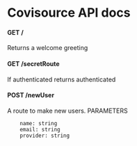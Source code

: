 # Covisource API docs

#### GET /

Returns a welcome greeting

#### GET /secretRoute

If authenticated returns authenticated

#### POST /newUser

A route to make new users.
PARAMETERS

```
    name: string
    email: string
    provider: string
```
